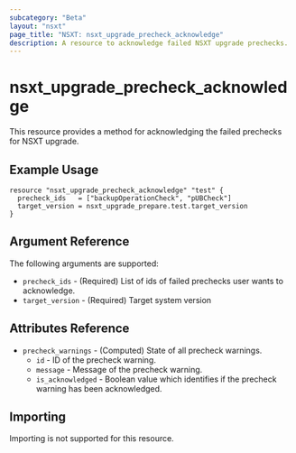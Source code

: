 ```yaml
---
subcategory: "Beta"
layout: "nsxt"
page_title: "NSXT: nsxt_upgrade_precheck_acknowledge"
description: A resource to acknowledge failed NSXT upgrade prechecks.
---
```


# nsxt_upgrade_precheck_acknowledge

This resource provides a method for acknowledging the failed prechecks
for NSXT upgrade.

## Example Usage

```hcl
resource "nsxt_upgrade_precheck_acknowledge" "test" {
  precheck_ids   = ["backupOperationCheck", "pUBCheck"]
  target_version = nsxt_upgrade_prepare.test.target_version
}
```

## Argument Reference

The following arguments are supported:

* `precheck_ids` - (Required) List of ids of failed prechecks user wants to acknowledge.
* `target_version` - (Required) Target system version

## Attributes Reference

* `precheck_warnings` - (Computed) State of all precheck warnings.
  * `id` - ID of the precheck warning.
  * `message` - Message of the precheck warning.
  * `is_acknowledged` - Boolean value which identifies if the precheck warning has been acknowledged.

## Importing

Importing is not supported for this resource.
